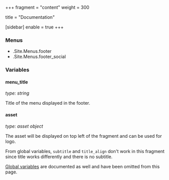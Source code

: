 +++
fragment = "content"
weight = 300

title = "Documentation"

[sidebar]
  enable = true
+++

### Menus

- .Site.Menus.footer
- .Site.Menus.footer_social

### Variables

#### menu_title
*type: string*

Title of the menu displayed in the footer.

#### asset
*type: asset object*

The asset will be displayed on top left of the fragment and can be used for logo.

From global variables, `subtitle` and `title_align` don't work in this fragment since title works differently and there is no subtitle.

[Global variables](/docs/global-variables) are documented as well and have been omitted from this page.
